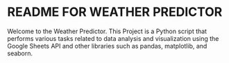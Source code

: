 # README FOR WEATHER PREDICTOR
Welcome to the Weather Predictor. This Project is a Python script that performs various tasks related to data analysis and visualization using the Google Sheets API and other libraries such as pandas, matplotlib, and seaborn. 